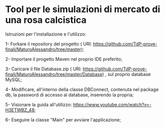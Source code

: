 # Tool per le simulazioni di mercato di una rosa calcistica


Istruzioni per l'installazione e l'utilizzo:

1- Forkare il repository del progetto ( URI: https://github.com/TdP-prove-finali/MaturoAlessandro/tree/master);

2- Importare il progetto Maven nel proprio IDE preferito;

3- Caricare il file Database.zip ( URI: https://github.com/TdP-prove-finali/MaturoAlessandro/tree/master/Database) ,  sul proprio database MySQL;

4- Modificare, all'interno della classe DBConnect, contenuta nel package db, la password di accesso al database, inserendo la propria;

5- Visionare la guida all'utilizzo: https://www.youtube.com/watch?v=-H3ETWBZ_48;

6- Eseguire la classe "Main" per avviare l'applicazione;

